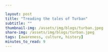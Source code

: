 ```yaml
---

layout: post
title: "Treading the tales of Turban"
subtitle: ""
thumbnail-img: /assets/img/blogs/turban.jpeg
share-img: /assets/img/blogs/turban.jpeg
tags: [awareness, culture, history]
minutes_to_read: 9
---
```

